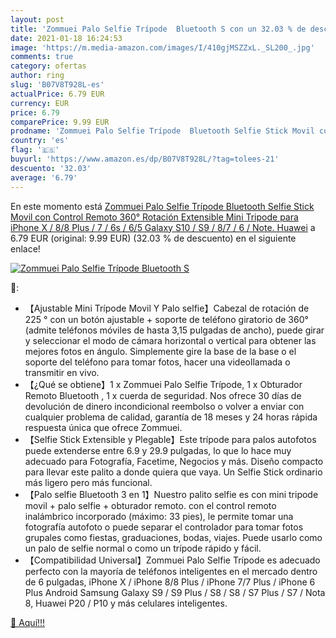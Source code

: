 ```yaml
---
layout: post
title: 'Zommuei Palo Selfie Trípode  Bluetooth S con un 32.03 % de descuento'
date: 2021-01-18 16:24:53
image: 'https://m.media-amazon.com/images/I/410gjMSZZxL._SL200_.jpg'
comments: true
category: ofertas
author: ring
slug: 'B07V8T928L-es'
actualPrice: 6.79 EUR
currency: EUR
price: 6.79
comparePrice: 9.99 EUR
prodname: 'Zommuei Palo Selfie Trípode  Bluetooth Selfie Stick Movil con Control Remoto 360° Rotación Extensible Mini Tripode para iPhone X / 8/8 Plus / 7 / 6s / 6/5  Galaxy S10 / S9 / 8/7 / 6 / Note. Huawei'
country: 'es'
flag: '🇪🇸'
buyurl: 'https://www.amazon.es/dp/B07V8T928L/?tag=tolees-21'
descuento: '32.03'
average: '6.79'
---
```


En este momento está [Zommuei Palo Selfie Trípode  Bluetooth Selfie Stick Movil con Control Remoto 360° Rotación Extensible Mini Tripode para iPhone X / 8/8 Plus / 7 / 6s / 6/5  Galaxy S10 / S9 / 8/7 / 6 / Note. Huawei](https://www.amazon.es/dp/B07V8T928L/?tag=tolees-21) a 6.79 EUR (original: 9.99 EUR) (32.03 %  de descuento) en el siguiente enlace!

[![Zommuei Palo Selfie Trípode  Bluetooth S](https://m.media-amazon.com/images/I/410gjMSZZxL._SL200_.jpg)](https://www.amazon.es/dp/B07V8T928L/?tag=tolees-21)

🔎:

- 【Ajustable Mini Trípode Movil Y Palo selfie】Cabezal de rotación de 225 ° con un botón ajustable + soporte de teléfono giratorio de 360° (admite teléfonos móviles de hasta 3,15 pulgadas de ancho), puede girar y seleccionar el modo de cámara horizontal o vertical para obtener las mejores fotos en ángulo. Simplemente gire la base de la base o el soporte del teléfono para tomar fotos, hacer una videollamada o transmitir en vivo.
- 【¿Qué se obtiene】1 x Zommuei Palo Selfie Trípode, 1 x Obturador Remoto Bluetooth , 1 x cuerda de seguridad. Nos ofrece 30 días de devolución de dinero incondicional reembolso o volver a enviar con cualquier problema de calidad, garantía de 18 meses y 24 horas rápida respuesta única que ofrece Zommuei.  
- 【Selfie Stick Extensible y Plegable】Este trípode para palos autofotos puede extenderse entre 6.9 ​​y 29.9 pulgadas, lo que lo hace muy adecuado para Fotografía, Facetime, Negocios y más. Diseño compacto para llevar este palito a donde quiera que vaya. Un Selfie Stick ordinario más ligero pero más funcional.
- 【Palo selfie Bluetooth 3 en 1】Nuestro palito selfie es con mini tripode movil + palo selfie + obturador remoto. con el control remoto inalámbrico incorporado (máximo: 33 pies), le permite tomar una fotografía autofoto o puede separar el controlador para tomar fotos grupales como fiestas, graduaciones, bodas, viajes. Puede usarlo como un palo de selfie normal o como un trípode rápido y fácil.
- 【Compatibilidad Universal】Zommuei Palo Selfie Trípode es adecuado perfecto con la mayoría de teléfonos inteligentes en el mercado dentro de 6 pulgadas, iPhone X / iPhone 8/8 Plus / iPhone 7/7 Plus / iPhone 6 Plus Android Samsung Galaxy S9 / S9 Plus / S8 / S8 / S7 Plus / S7 / Nota 8, Huawei P20 / P10 y más celulares inteligentes.

[🛒 Aquí!!!](https://www.amazon.es/dp/B07V8T928L/?tag=tolees-21)
